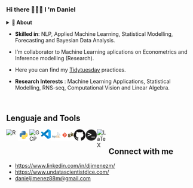 ### Hi there 👨🏻‍💻 I 'm Daniel


<!-- About Section -->
<details>
  <summary><b>👤 About</b></summary>
    <p>
      <img align="right" width="200" src="" alt="Daniel" />
      
<blockquote>
I'm passionate about Machine Learning and Data Science. Currently full time machine learning engineer working on NLP and dataops applications with software design. I more than a decade of experience applying the use and development of machine learning models to real world issues such as pricing, forecasting, recommender system, web scraping and anomalies detection. Strong combination of theory, and cloud infraestructure knowledge. 

* Currently I am working as:

  + Data/ML Specialist at [Yale University](https://medicine.yale.edu/)
  + Machine Learning Engineer at [Interamerican Development Bank](https://www.iadb.org/)
  </blockquote>

  </p>
</details>
  

* __Skilled in__: NLP, Applied Machine Learning, Statistical Modelling, Forecasting  and Bayesian Data Analysis.

* I’m  collaborator to Machine Learning aplications on Econometrics and Inference modelling (Research).

* Here you can find my [Tidytuesday](https://github.com/carlosjimenez88M/Tidy-tuesday) practices.

* __Research Interests__ : Machine Learning Applications, Statistical Modelling, RNS-seq, Computational Vision and Linear Algebra.




<br />

## Lenguaje and Tools

<img align="left" alt="R" width="31px" src="https://avatars0.githubusercontent.com/u/513560?s=200&v=4" />


<img align="left" alt="Python" width="31px" src="https://raw.githubusercontent.com/github/explore/80688e429a7d4ef2fca1e82350fe8e3517d3494d/topics/python/python.png" />


<img align="left" alt="GCP" width="31px" src="https://genuinocloud.com/wp-content/uploads/2019/09/mx-con-datos-de-genuinocloud-cloud-dns-de-gcp-logo-genuinocloud.com.jpg" />

<img align="left" alt="Visual Studio Code" width="26px" src="https://raw.githubusercontent.com/github/explore/80688e429a7d4ef2fca1e82350fe8e3517d3494d/topics/visual-studio-code/visual-studio-code.png" />

<img align="left" alt="MySQL" width="31px" src="https://raw.githubusercontent.com/github/explore/80688e429a7d4ef2fca1e82350fe8e3517d3494d/topics/mysql/mysql.png" />

<img align="left" alt="Git" width="31px" src="https://raw.githubusercontent.com/github/explore/80688e429a7d4ef2fca1e82350fe8e3517d3494d/topics/git/git.png" />

<img align="left" alt="GitHub" width="31px" src="https://raw.githubusercontent.com/github/explore/78df643247d429f6cc873026c0622819ad797942/topics/github/github.png" />



<img align="left" alt="Terminal" width="31px" src="https://raw.githubusercontent.com/github/explore/80688e429a7d4ef2fca1e82350fe8e3517d3494d/topics/terminal/terminal.png" />

<img align="left" alt="LaTeX" width="31px" src="https://upload.wikimedia.org/wikipedia/commons/thumb/9/92/LaTeX_logo.svg/1599px-LaTeX_logo.svg.png" />

<br />

## Connect with me

* https://www.linkedin.com/in/djimenezm/
* https://www.undatascientistdice.com/
* danieljimenez88m@gmail.com



